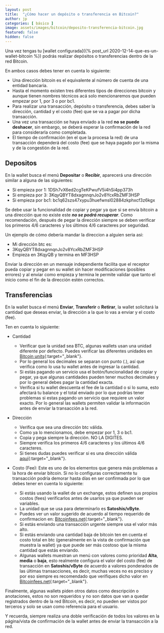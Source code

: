 ```yaml
---
layout: post
title:  "¿Cómo hacer un depósito o transferencia en Bitcoin?"
author: jp
categories: [ básico ]
image: assets/images/bitcoin/deposito-transferencia-bitcoin.jpg
featured: false
hidden: false
---
```


Una vez tengas tu [wallet configurada]({% post_url 2020-12-14-que-es-un-wallet-bitcoin %}) podrás realizar depósitos o transferencias dentro de la red Bitcoin.

En ambos casos debes tener en cuenta lo siguiente:
- Una dirección bitcoin es el equivalente al número de cuenta de una entidad bancaria.
- Hasta el momento existen tres diferentes tipos de direcciones bitcoin y aunque tienen nombres técnicos acá solo mencionaremos que pueden empezar por 1, por 3 o por bc1.
- Para realizar una transacción, depósito o transferencia, debes saber la dirección, cantidad y el costo (fee) que se va a pagar por dicha transacción.
- Una vez una transacción se haya enviado a la red **no se puede deshacer**, sin embargo, se deberá esperar la confirmación de la red para considerarla como completada.
- El tiempo de confirmación (en el que la procesa la red) de una transacción dependerá del costo (fee) que se haya pagado por la misma y de la congestión de la red.

## Depositos

En la wallet busca el menú **Depositar** o **Recibir**, aparecerá una dirección similar a alguna de las siguientes:

-   Si empieza por 1: 1DSh7vX6ed2cgTeKPwufV5i4hSi4pp373h
-   Si empieza por 3: 3KqyQBYT8dxagnnqnJo2v8YcxRbZMF3HSP
-   Si empieza por bc1: bc1q62szs47xypu3huefwnsl02884zkphxcf3z6kgx

Se debe usar la funcionalidad de copiar y pegar ya que si se envía bitcoin a una dirección que no existe este ***no se podrá recuperar***. Como recomendación, después de pegar la dirección siempre se deben verificar los primeros 4/6 caracteres y los últimos 4/6 caracteres por seguridad.

Un ejemplo de cómo debería mandar la direccion a alguien seria asi:

-   Mi dirección btc es:
-   3KqyQBYT8dxagnnqnJo2v8YcxRbZMF3HSP
-   Empieza en 3KqyQB y termina en MF3HSP

Enviar la dirección en un mensaje independiente facilita que el receptor pueda copiar y pegar en su wallet sin hacer modificaciones (posibles errores) y al enviar como empieza y termina le permite validar que tanto el inicio como el fin de la dirección estén correctos.


## Transferencias

En la wallet busca el menú **Enviar**, **Transferir** o **Retirar**, la wallet solicitará la cantidad que deseas enviar, la dirección a la que lo vas a enviar y el costo (fee).

Ten en cuenta lo siguiente:

- Cantidad
  - Verificar que la unidad sea BTC, algunas wallets usan una unidad diferente por defecto. Puedes verificar las diferentes unidades en [Bitcoin units](https://en.bitcoin.it/wiki/Units){:target="_blank"}.
  - Por lo general los decimales se separan con punto (.), así que verifica como lo usa tu wallet antes de ingresar la cantidad.
  - Si estás pagando un servicio usa el botón/funcionalidad de copiar y pegar, ya que algunas cantidades pueden tener muchos decimales y por lo general debes pagar la cantidad exacta.
  - Verifica si tu wallet descuenta el fee de la cantidad o si lo suma, esto afectará tu balance y el total enviado por lo que podrías tener problemas si estas pagando un servicio que requiere un valor exacto. Por lo general las wallets permiten validar la información antes de enviar la transacción a la red.

- Dirección
  - Verifica que sea una dirección btc válida.
  - Como ya lo mencionamos, debe empezar por 1, 3 o bc1.
  - Copia y pega siempre la dirección. NO LA DIGITES.
  - Siempre verifica los primeros 4/6 caracteres y los últimos 4/6 caracteres.
  - Si tienes dudas puedes verificar si es una dirección válida [aquí](https://awebanalysis.com/en/bitcoin-address-validate/){:target="_blank"}.

- Costo (Fee): Este es uno de los elementos que genera más problemas a la hora de enviar bitcoin. Si no lo configuras correctamente tu transacción podría demorar hasta días en ser confirmada por lo que debes tener en cuenta lo siguiente:

  - Si estás usando la wallet de un exchange, estos definen sus propios costos (fees) verificarlos antes de usarlos ya que pueden ser variables.
  - La unidad que se usa para determinarlo es **Satoshis/vByte**.
  - Puedes ver un valor sugerido de acuerdo al tiempo requerido de confirmacion en: [Bitcoinfees.net](https://bitcoinfees.net/){:target="_blank"}.
  - Si estás enviando una transacción urgente siempre usa el valor más alto.
  - Si estás enviando una cantidad baja de bitcoin ten en cuenta el costo total en btc (generalmente en la vista de confirmación que muestra la wallet) ya que puede ser más costoso que la misma cantidad que estás enviando.
  - Algunas wallets muestran un menú con valores como prioridad **Alta**, **media** o **baja**, esto realmente configura el valor del costo (fee) de transacción en **Satoshis/vByte** de acuerdo a valores ponderados de las últimas transacciones, es decir, muchas veces no es preciso y por eso siempre es recomendado que verifiques dicho valor en [Bitcoinfees.net](https://bitcoinfees.net/){:target="_blank"}.

Finalmente, algunas wallets piden otros datos como descripción o anotaciones, estos no son requeridos y no son datos que van a quedar registrados dentro de la red Bitcoin, es decir, no pueden ser vistos por terceros y solo se usan como referencia para el usuario.

Y recuerda, siempre realiza una doble verificación de todos los valores en la página/vista de confirmación de la wallet antes de enviar la transacción a la red.
